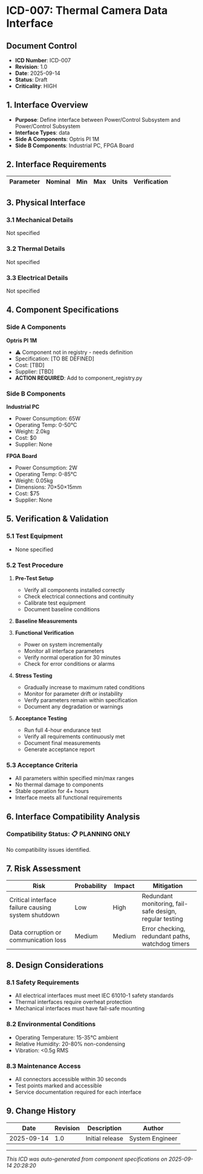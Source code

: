 # ICD-007: Thermal Camera Data Interface

## Document Control
- **ICD Number**: ICD-007
- **Revision**: 1.0
- **Date**: 2025-09-14
- **Status**: Draft
- **Criticality**: HIGH

## 1. Interface Overview
- **Purpose**: Define interface between Power/Control Subsystem and Power/Control Subsystem
- **Interface Types**: data
- **Side A Components**: Optris PI 1M
- **Side B Components**: Industrial PC, FPGA Board

## 2. Interface Requirements

| Parameter | Nominal | Min | Max | Units | Verification |
|-----------|---------|-----|-----|-------|--------------|


## 3. Physical Interface

### 3.1 Mechanical Details
Not specified

### 3.2 Thermal Details
Not specified

### 3.3 Electrical Details
Not specified

## 4. Component Specifications

### Side A Components
**Optris PI 1M**
- ⚠️ Component not in registry - needs definition
- Specification: [TO BE DEFINED]
- Cost: [TBD]
- Supplier: [TBD]
- **ACTION REQUIRED**: Add to component_registry.py


### Side B Components
**Industrial PC**
- Power Consumption: 65W
- Operating Temp: 0-50°C
- Weight: 2.0kg
- Cost: $0
- Supplier: None

**FPGA Board**
- Power Consumption: 2W
- Operating Temp: 0-85°C
- Weight: 0.05kg
- Dimensions: 70×50×15mm
- Cost: $75
- Supplier: None


## 5. Verification & Validation

### 5.1 Test Equipment
- None specified

### 5.2 Test Procedure
1. **Pre-Test Setup**
   - Verify all components installed correctly
   - Check electrical connections and continuity
   - Calibrate test equipment
   - Document baseline conditions

2. **Baseline Measurements**

3. **Functional Verification**
   - Power on system incrementally
   - Monitor all interface parameters
   - Verify normal operation for 30 minutes
   - Check for error conditions or alarms

4. **Stress Testing**
   - Gradually increase to maximum rated conditions
   - Monitor for parameter drift or instability
   - Verify parameters remain within specification
   - Document any degradation or warnings

5. **Acceptance Testing**
   - Run full 4-hour endurance test
   - Verify all requirements continuously met
   - Document final measurements
   - Generate acceptance report

### 5.3 Acceptance Criteria
- All parameters within specified min/max ranges
- No thermal damage to components
- Stable operation for 4+ hours
- Interface meets all functional requirements

## 6. Interface Compatibility Analysis
### Compatibility Status: 📋 PLANNING ONLY

No compatibility issues identified.


## 7. Risk Assessment
| Risk | Probability | Impact | Mitigation |
|------|-------------|--------|------------|
| Critical interface failure causing system shutdown | Low | High | Redundant monitoring, fail-safe design, regular testing |
| Data corruption or communication loss | Medium | Medium | Error checking, redundant paths, watchdog timers |


## 8. Design Considerations

### 8.1 Safety Requirements
- All electrical interfaces must meet IEC 61010-1 safety standards
- Thermal interfaces require overheat protection
- Mechanical interfaces must have fail-safe mounting

### 8.2 Environmental Conditions
- Operating Temperature: 15-35°C ambient
- Relative Humidity: 20-80% non-condensing
- Vibration: <0.5g RMS

### 8.3 Maintenance Access
- All connectors accessible within 30 seconds
- Test points marked and accessible
- Service documentation required for each interface

## 9. Change History
| Date | Revision | Description | Author |
|------|----------|-------------|--------|
| 2025-09-14 | 1.0 | Initial release | System Engineer |

---
*This ICD was auto-generated from component specifications on 2025-09-14 20:28:20*
